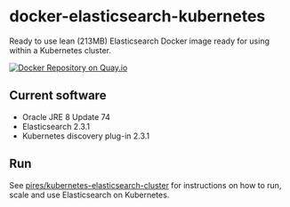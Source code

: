 # docker-elasticsearch-kubernetes

Ready to use lean (213MB) Elasticsearch Docker image ready for using within a Kubernetes cluster.

[![Docker Repository on Quay.io](https://quay.io/repository/pires/docker-elasticsearch-kubernetes/status "Docker Repository on Quay.io")](https://quay.io/repository/pires/docker-elasticsearch-kubernetes)

## Current software

* Oracle JRE 8 Update 74
* Elasticsearch 2.3.1
* Kubernetes discovery plug-in 2.3.1

## Run

See [pires/kubernetes-elasticsearch-cluster](https://github.com/pires/kubernetes-elasticsearch-cluster) for instructions on how to run, scale and use Elasticsearch on Kubernetes.
